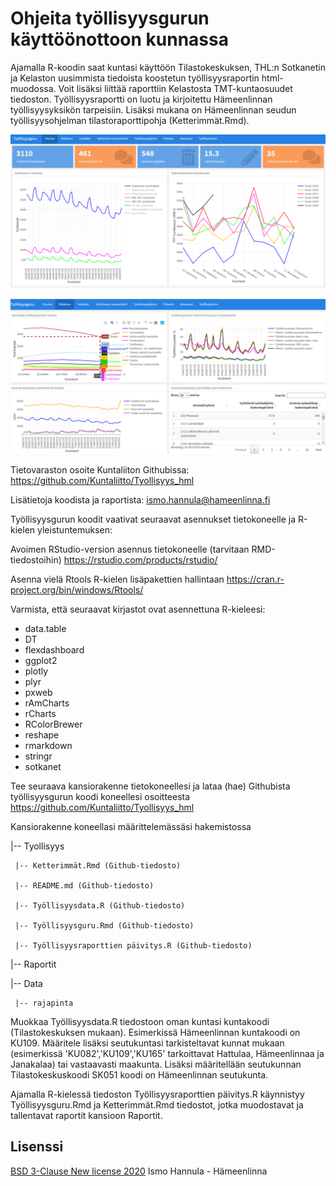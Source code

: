 # Ohjeita työllisyysgurun käyttöönottoon kunnassa

Ajamalla R-koodin saat kuntasi käyttöön Tilastokeskuksen, THL:n Sotkanetin ja Kelaston uusimmista tiedoista koostetun työllisyysraportin html-muodossa. Voit lisäksi liittää raporttiin Kelastosta TMT-kuntaosuudet tiedoston. Työllisyysraportti on luotu ja kirjoitettu Hämeenlinnan työllisyysyksikön tarpeisiin. Lisäksi mukana on Hämeenlinnan seudun työllisyysohjelman tilastoraporttipohja (Ketterimmät.Rmd).

[![N|Solid](https://github.com/Kuntaliitto/Tyollisyys_hml/blob/master/layout1.png?raw=true)](https://github.com/Kuntaliitto/Tyollisyys_hml/blob/master/layout1.png?raw=true)

[![N|Solid](https://github.com/Kuntaliitto/Tyollisyys_hml/blob/master/layout2.png?raw=true)](https://github.com/Kuntaliitto/Tyollisyys_hml/blob/master/layout2.png?raw=true)

Tietovaraston osoite Kuntaliiton Githubissa:
https://github.com/Kuntaliitto/Tyollisyys_hml

Lisätietoja koodista ja raportista: ismo.hannula@hameenlinna.fi

Työllisyysgurun koodit vaativat seuraavat asennukset tietokoneelle ja R-kielen yleistuntemuksen:

Avoimen RStudio-version asennus tietokoneelle (tarvitaan RMD-tiedostoihin)
https://rstudio.com/products/rstudio/ 

Asenna vielä Rtools R-kielen lisäpakettien hallintaan
https://cran.r-project.org/bin/windows/Rtools/ 

Varmista, että seuraavat kirjastot ovat asennettuna R-kieleesi:

  - data.table
  - DT
  - flexdashboard
  - ggplot2
  - plotly
  - plyr
  - pxweb
  - rAmCharts
  - rCharts
  - RColorBrewer
  - reshape
  - rmarkdown
  - stringr
  - sotkanet

Tee seuraava kansiorakenne tietokoneellesi ja lataa (hae) Githubista työllisyysgurun koodi koneellesi osoitteesta https://github.com/Kuntaliitto/Tyollisyys_hml 

Kansiorakenne koneellasi määrittelemässäsi hakemistossa

|-- Tyollisyys

     |-- Ketterimmät.Rmd (Github-tiedosto)
     
     |-- README.md (Github-tiedosto)
     
     |-- Työllisyysdata.R (Github-tiedosto)
     
     |-- Työllisyysguru.Rmd (Github-tiedosto)
     
     |-- Työllisyysraporttien päivitys.R (Github-tiedosto)
     
|-- Raportit

|-- Data

     |-- rajapinta
     
     


Muokkaa Työllisyysdata.R tiedostoon oman kuntasi kuntakoodi (Tilastokeskuksen mukaan). Esimerkissä Hämeenlinnan kuntakoodi on KU109. Määritele lisäksi seutukuntasi tarkisteltavat kunnat mukaan (esimerkissä 'KU082','KU109','KU165' tarkoittavat Hattulaa, Hämeenlinnaa ja Janakalaa) tai vastaavasti maakunta. Lisäksi määritellään seutukunnan Tilastokeskuskoodi SK051 koodi on Hämeenlinnan seutukunta.

Ajamalla R-kielessä tiedoston Työllisyysraporttien päivitys.R käynnistyy Työllisyysguru.Rmd ja Ketterimmät.Rmd tiedostot, jotka muodostavat ja tallentavat raportit kansioon Raportit.



Lisenssi
----
[BSD 3-Clause New license 2020][lisenssi] Ismo Hannula - Hämeenlinna


   [lisenssi]: <https://opensource.org/licenses/BSD-3-Clause>

